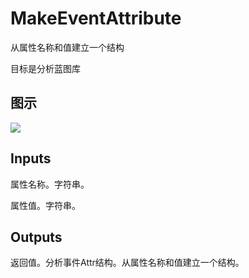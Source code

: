 # MakeEventAttribute

从属性名称和值建立一个结构

目标是分析蓝图库

## 图示

![]($-20221218-17485519.png)

## Inputs

属性名称。字符串。

属性值。字符串。 

## Outputs

返回值。分析事件Attr结构。从属性名称和值建立一个结构。
